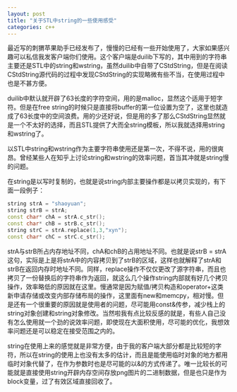 ```yaml
---
layout: post
title: "关于STL中string的一些使用感受"
categories: c++
---
```


最近写的刺猬苹果助手已经发布了，慢慢的已经有一些开始使用了，大家如果感兴趣可以私信我发客户端你们使用。这个客户端是duilib下写的，其中用到的字符串主要还是STL中的string和wstring，虽然duilib中自带了CStdString，但是在阅读CStdString源代码的过程中发现CStdString的实现略微有些不当，在使用过程中也是不甚方便。  

duilib中默认就开辟了63长度的字符空间，用的是malloc，显然这个适用于短字符。但是在free string的时候只是直接将buffer的第一位设置为空了，这里也就造成了63长度中的空间浪费。用的少还好说，但是用的多了那么CStdString显然就是一个不太好的选择，而且STL提供了大而全string模板，所以我就选择用string和wstring了。  

以STL中string和wstring作为主要字符串使用还是第一次，不得不说，用的很爽昂。曾经某些人在知乎上讨论string和wstring的效率问题，首当其冲就是string慢的问题。  

在string是以写时复制的，也就是说string内部主要操作都是以拷贝实现的，有下面一段例子：  

``` c++
string strA = "shaoyuan";  
string strB = strA;  
const char* chA = strA.c_str();  
const char* chB = strB.c_str();  
string strC = strA.replace(1,3,"xyn");  
const char* chC = strC.c_str(); 
```
 
strA与strB所占内存地址不同，chA和chB的占用地址不同。也就是说strB = strA这句，实际是上是将strA中的内容拷贝到了strB的区域，这样也就解释了strA和strB在返回内存时地址不同。同样，replace操作不仅仅更改了源字符串，而且也拷贝了一份替换后的字符串作为返回，就这么几个操作string内部就有好几个拷贝操作，效率略低的原因就在这里。慢通常是因为赋值/拷贝构造和operator+这类新申请存储或改变内部存储布局的操作，这里面有new和memcpy，相对慢。但是还有一个很重要的原因就是使用者的问题，尽可能用const&传参，减少栈上的string对象创建和string对象修改。当然啦我有点比较反感的就是，有些人自己没有怎么使用就一个劲的说效率问题，即使现在大面积使用，尽可能的优化，我想效率问题还是可以稳定在接受范围之内的。  

string在使用上来的感觉就是非常方便，由于我的客户端大部分都是比较短的字符，所以在string的使用上也没有太多的估计，而且是能使用临时对象的地方都用临时对象代替了，在作为参数时也是尽可能的以&的方式传递了。唯一比较长的可能就是直接使用string开辟内存空间存放png图片的二进制数据，但是也只是作为block变量，过了有效区域直接回收了。
